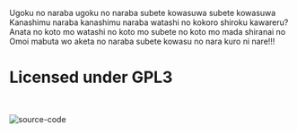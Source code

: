 Ugoku no naraba ugoku no naraba subete kowasuwa subete kowasuwa
Kanashimu naraba kanashimu naraba watashi no kokoro shiroku kawareru?
Anata no koto mo watashi no koto mo subete no koto mo mada shiranai no
Omoi mabuta wo aketa no naraba subete kowasu no nara kuro ni nare!!!

Licensed under GPL3
===================

<br/>

![source-code](https://raw.github.com/Melancholia/Jigoku/master/Dev.png)